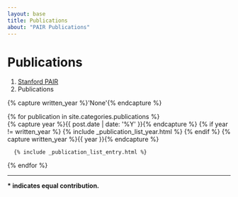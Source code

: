 ```yaml
---
layout: base
title: Publications
about: "PAIR Publications"
---
```

<!-- Page Content -->
<div class="container">

  <!-- Page Heading/Breadcrumbs -->
  <div class="row">
    <div class="col-lg-12">
      <h1 class="page-header">Publications
        <small></small>
      </h1>
      <ol class="breadcrumb">
        <li><a href="/">Stanford PAIR</a></li>
        <li class="active">Publications</li>
      </ol>
    </div>
  </div>
  
  {% capture written_year %}'None'{% endcapture %}

  {% for publication in site.categories.publications %}  
    {% capture year %}{{ post.date | date: '%Y' }}{% endcapture %}
      {% if year != written_year %} 
        {% include _publication_list_year.html %}
      {% endif %}
      {% capture written_year %}{{ year }}{% endcapture %}
      
      {% include _publication_list_entry.html %}
  {% endfor %}

  <hr>

  <!-- Footer -->
  <footer>
    <div class="row">
      <strong>* indicates equal contribution.</strong>
      <div class="col-lg-12">
      </div>
    </div>
  </footer>

</div>
<!-- /.container -->

